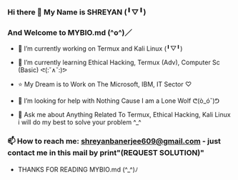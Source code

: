 ### Hi there 👋 My Name is SHREYAN (╹▽╹)
### And Welcome to MYBIO.md (^o^)／

- 🔭 I’m currently working on Termux and Kali Linux (╹▽╹)

- 🌱 I’m currently learning Ethical Hacking, Termux (Adv), Computer Sc (Basic) ᕙ(:˘∧˘:)ᕗ

- ⭐ My Dream is to Work on The Microsoft, IBM, IT Sector ♡

- 🤔 I’m looking for help with Nothing Cause I am a Lone Wolf ᕦ(ò_óˇ)ᕤ

- 💬 Ask me about Anything Related To Termux, Ethical Hacking, Kali Linux i will do my best to solve your problem ^_^

### 📫 How to reach me: shreyanbanerjee609@gmail.com - just contact me in this mail by print"(REQUEST SOLUTION)"


- THANKS FOR READING MYBIO.md (^_^)ﾉ
